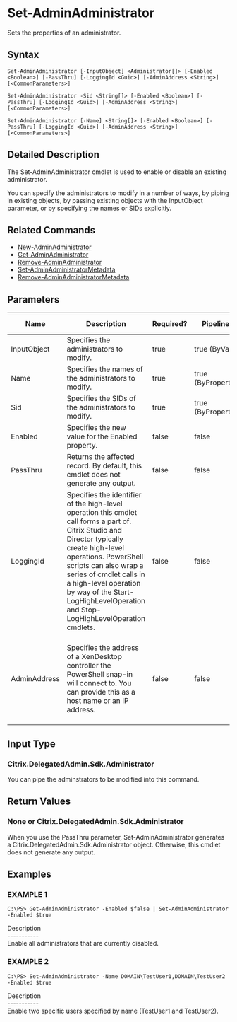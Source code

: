 ﻿# Set-AdminAdministrator

   Sets the properties of an administrator.

## Syntax
```
Set-AdminAdministrator [-InputObject] <Administrator[]> [-Enabled <Boolean>] [-PassThru] [-LoggingId <Guid>] [-AdminAddress <String>] [<CommonParameters>]

Set-AdminAdministrator -Sid <String[]> [-Enabled <Boolean>] [-PassThru] [-LoggingId <Guid>] [-AdminAddress <String>] [<CommonParameters>]

Set-AdminAdministrator [-Name] <String[]> [-Enabled <Boolean>] [-PassThru] [-LoggingId <Guid>] [-AdminAddress <String>] [<CommonParameters>]
```

## Detailed Description
   The Set-AdminAdministrator cmdlet is used to enable or disable an existing administrator.

You can specify the administrators to modify in a number of ways, by piping in existing objects, by passing existing objects with the InputObject parameter, or by specifying the names or SIDs explicitly.

## Related Commands
  * [New-AdminAdministrator](New-AdminAdministrator.html)
  * [Get-AdminAdministrator](Get-AdminAdministrator.html)
  * [Remove-AdminAdministrator](Remove-AdminAdministrator.html)
  * [Set-AdminAdministratorMetadata](Set-AdminAdministratorMetadata.html)
  * [Remove-AdminAdministratorMetadata](Remove-AdminAdministratorMetadata.html)
## Parameters

| Name   | Description | Required? | Pipeline Input | Default Value |
| --- | --- | --- | --- | --- |
| InputObject | Specifies the administrators to modify. | true | true (ByValue) |  |
| Name | Specifies the names of the administrators to modify. | true | true (ByPropertyName) |  |
| Sid | Specifies the SIDs of the administrators to modify. | true | true (ByPropertyName) |  |
| Enabled | Specifies the new value for the Enabled property. | false | false |  |
| PassThru | Returns the affected record. By default, this cmdlet does not generate any output. | false | false | False |
| LoggingId | Specifies the identifier of the high-level operation this cmdlet call forms a part of. Citrix Studio and Director typically create high-level operations. PowerShell scripts can also wrap a series of cmdlet calls in a high-level operation by way of the Start-LogHighLevelOperation and Stop-LogHighLevelOperation cmdlets. | false | false |  |
| AdminAddress | Specifies the address of a XenDesktop controller the PowerShell snap-in will connect to. You can provide this as a host name or an IP address. | false | false | Localhost. Once a value is provided by any cmdlet, this value becomes the default. |

## Input Type
### Citrix.DelegatedAdmin.Sdk.Administrator
   You can pipe the adminstrators to be modified into this command.
## Return Values
### None or Citrix.DelegatedAdmin.Sdk.Administrator
   When you use the PassThru parameter, Set-AdminAdministrator generates a Citrix.DelegatedAdmin.Sdk.Administrator object. Otherwise, this cmdlet does not generate any output.
## Examples

### EXAMPLE 1
```
C:\PS> Get-AdminAdministrator -Enabled $false | Set-AdminAdministrator -Enabled $true
```
   Description<br>-----------<br>Enable all administrators that are currently disabled.
### EXAMPLE 2
```
C:\PS> Set-AdminAdministrator -Name DOMAIN\TestUser1,DOMAIN\TestUser2 -Enabled $true
```
   Description<br>-----------<br>Enable two specific users specified by name (TestUser1 and TestUser2).

